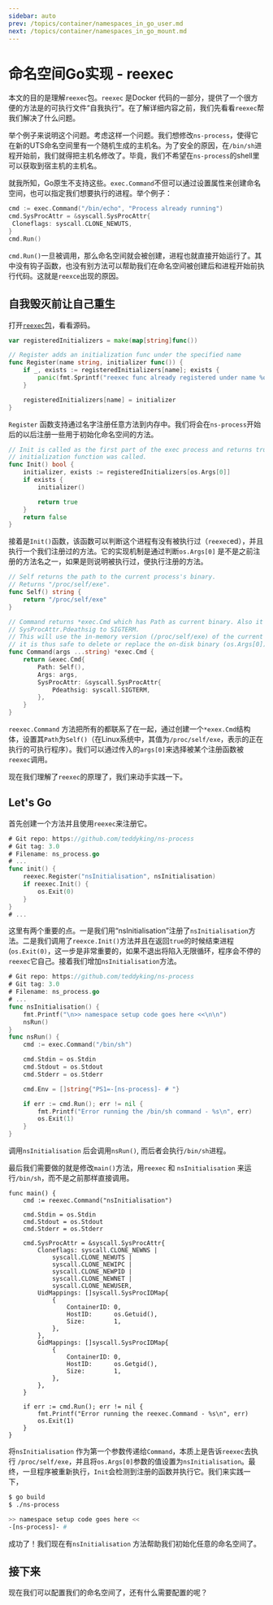 ```yaml
---
sidebar: auto
prev: /topics/container/namespaces_in_go_user.md
next: /topics/container/namespaces_in_go_mount.md
---
```


# 命名空间Go实现 - reexec

本文的目的是理解`reexec`包。`reexec` 是Docker 代码的一部分，提供了一个很方便的方法是的可执行文件“自我执行”。在了解详细内容之前，我们先看看`reexec`帮我们解决了什么问题。

举个例子来说明这个问题。考虑这样一个问题。我们想修改`ns-process`，使得它在新的UTS命名空间里有一个随机生成的主机名。为了安全的原因，在`/bin/sh`进程开始前，我们就得把主机名修改了。毕竟，我们不希望在`ns-process`的shell里可以获取到宿主机的主机名。

就我所知，Go原生不支持这些。`exec.Command`不但可以通过设置属性来创建命名空间，也可以指定我们想要执行的进程。举个例子：
```go
cmd := exec.Command("/bin/echo", "Process already running")
cmd.SysProcAttr = &syscall.SysProcAttr{
 Cloneflags: syscall.CLONE_NEWUTS,
}
cmd.Run()
```

`cmd.Run()`一旦被调用，那么命名空间就会被创建，进程也就直接开始运行了。其中没有钩子函数，也没有别方法可以帮助我们在命名空间被创建后和进程开始前执行代码。这就是`reexce`出现的原因。

## 自我毁灭前让自己重生
打开[`reexec`包](https://github.com/moby/moby/tree/master/pkg/reexec)，看看源码。

```go
var registeredInitializers = make(map[string]func())

// Register adds an initialization func under the specified name
func Register(name string, initializer func()) {
	if _, exists := registeredInitializers[name]; exists {
		panic(fmt.Sprintf("reexec func already registered under name %q", name))
	}

	registeredInitializers[name] = initializer
}
```

`Register` 函数支持通过名字注册任意方法到内存中。我们将会在`ns-process`开始后的以后注册一些用于初始化命名空间的方法。

```go
// Init is called as the first part of the exec process and returns true if an
// initialization function was called.
func Init() bool {
	initializer, exists := registeredInitializers[os.Args[0]]
	if exists {
		initializer()

		return true
	}
	return false
}
```

接着是`Init()`函数，该函数可以判断这个进程有没有被执行过（`reexec`ed），并且执行一个我们注册过的方法。它的实现机制是通过判断`os.Args[0]` 是不是之前注册的方法名之一，如果是则说明被执行过，便执行注册的方法。

```go
// Self returns the path to the current process's binary.
// Returns "/proc/self/exe".
func Self() string {
	return "/proc/self/exe"
}

// Command returns *exec.Cmd which has Path as current binary. Also it setting
// SysProcAttr.Pdeathsig to SIGTERM.
// This will use the in-memory version (/proc/self/exe) of the current binary,
// it is thus safe to delete or replace the on-disk binary (os.Args[0]).
func Command(args ...string) *exec.Cmd {
	return &exec.Cmd{
		Path: Self(),
		Args: args,
		SysProcAttr: &syscall.SysProcAttr{
			Pdeathsig: syscall.SIGTERM,
		},
	}
}
```
`reexec.Command` 方法把所有的都联系了在一起，通过创建一个`*exex.Cmd`结构体，设置其`Path`为`Self()`（在Linux系统中，其值为`/proc/self/exe`，表示的正在执行的可执行程序）。我们可以通过传入的`args[0]`来选择被某个注册函数被`reexec`调用。

现在我们理解了`reexec`的原理了，我们来动手实践一下。

## Let's Go
首先创建一个方法并且使用`reexec`来注册它。

```go
# Git repo: https://github.com/teddyking/ns-process
# Git tag: 3.0
# Filename: ns_process.go
# ...
func init() {
	reexec.Register("nsInitialisation", nsInitialisation)
	if reexec.Init() {
		os.Exit(0)
	}
}
# ...
```

这里有两个重要的点。一是我们用“nsInitialisation”注册了`nsInitialisation`方法。二是我们调用了`reexce.Init()`方法并且在返回`true`的时候结束进程(`os.Exit(0)`，这一步是非常重要的，如果不退出将陷入无限循环，程序会不停的`reexec`它自己。接着我们增加`nsInitialisation`方法。

```go
# Git repo: https://github.com/teddyking/ns-process
# Git tag: 3.0
# Filename: ns_process.go
# ...
func nsInitialisation() {
	fmt.Printf("\n>> namespace setup code goes here <<\n\n")
	nsRun()
}
func nsRun() {
	cmd := exec.Command("/bin/sh")

	cmd.Stdin = os.Stdin
	cmd.Stdout = os.Stdout
	cmd.Stderr = os.Stderr

	cmd.Env = []string{"PS1=-[ns-process]- # "}

	if err := cmd.Run(); err != nil {
		fmt.Printf("Error running the /bin/sh command - %s\n", err)
		os.Exit(1)
	}
}
```
调用`nsInitialisation` 后会调用`nsRun()`, 而后者会执行`/bin/sh`进程。

最后我们需要做的就是修改`main()`方法，用`reexec` 和 `nsInitialisation` 来运行`/bin/sh`，而不是之前那样直接调用。

```go{2}
func main() {
	cmd := reexec.Command("nsInitialisation")

	cmd.Stdin = os.Stdin
	cmd.Stdout = os.Stdout
	cmd.Stderr = os.Stderr

	cmd.SysProcAttr = &syscall.SysProcAttr{
		Cloneflags: syscall.CLONE_NEWNS |
			syscall.CLONE_NEWUTS |
			syscall.CLONE_NEWIPC |
			syscall.CLONE_NEWPID |
			syscall.CLONE_NEWNET |
			syscall.CLONE_NEWUSER,
		UidMappings: []syscall.SysProcIDMap{
			{
				ContainerID: 0,
				HostID:      os.Getuid(),
				Size:        1,
			},
		},
		GidMappings: []syscall.SysProcIDMap{
			{
				ContainerID: 0,
				HostID:      os.Getgid(),
				Size:        1,
			},
		},
	}

	if err := cmd.Run(); err != nil {
		fmt.Printf("Error running the reexec.Command - %s\n", err)
		os.Exit(1)
	}
}
```

将`nsInitialisation` 作为第一个参数传递给`Command`，本质上是告诉`reexec`去执行 `/proc/self/exe`，并且将`os.Args[0]`参数的值设置为`nsInitialisation`。最终，一旦程序被重新执行，`Init`会检测到注册的函数并执行它。我们来实践一下，

```bash
$ go build
$ ./ns-process

>> namespace setup code goes here <<
-[ns-process]- #
```

成功了！我们现在有`nsInitialisation` 方法帮助我们初始化任意的命名空间了。

## 接下来
现在我们可以配置我们的命名空间了，还有什么需要配置的呢？






